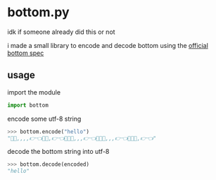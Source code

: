 # bottom.py

idk if someone already did this or not

i made a small library to encode and decode bottom using the [official bottom spec](https://github.com/bottom-software-foundation/spec)

## usage

import the module

```py
import bottom
```

encode some utf-8 string

```py
>>> bottom.encode("hello")
"💖💖,,,,👉👈💖💖,👉👈💖💖🥺,,,👉👈💖💖🥺,,,👉👈💖💖✨,👉👈"
```

decode the bottom string into utf-8

```py
>>> bottom.decode(encoded)
"hello"
```
